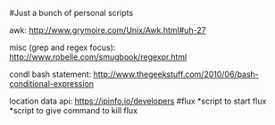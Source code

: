 #Just a bunch of personal scripts  

awk: http://www.grymoire.com/Unix/Awk.html#uh-27

misc (grep and regex focus): http://www.robelle.com/smugbook/regexpr.html

condl bash statement: http://www.thegeekstuff.com/2010/06/bash-conditional-expression

location data api: https://ipinfo.io/developers
#flux
*script to start flux
*script to give command to kill flux